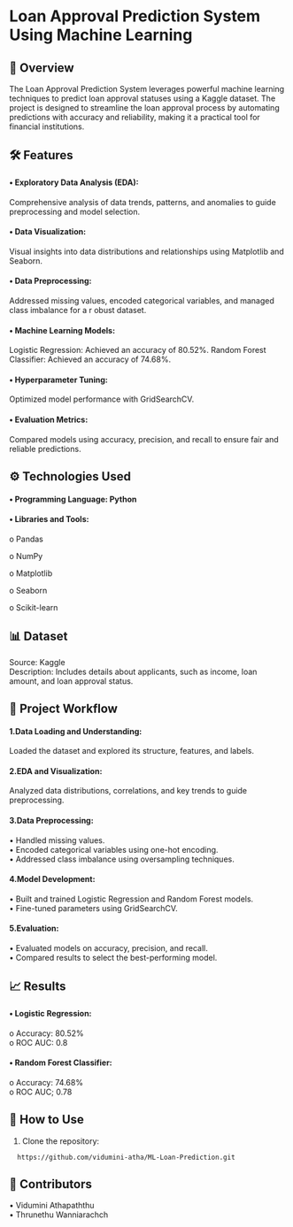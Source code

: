# Loan Approval Prediction System Using Machine Learning

## 📖 Overview
The Loan Approval Prediction System leverages powerful machine learning techniques to predict loan approval statuses using a Kaggle dataset. The project is designed to streamline the loan approval process by automating predictions with accuracy and reliability, making it a practical tool for financial institutions.

## 🛠 Features
#### •	Exploratory Data Analysis (EDA):
  Comprehensive analysis of data trends, patterns, and anomalies to guide preprocessing and model selection.
#### •	Data Visualization:
  Visual insights into data distributions and relationships using Matplotlib and Seaborn.
#### •	Data Preprocessing:
  Addressed missing values, encoded categorical variables, and managed class imbalance for a r	obust dataset.
#### •	Machine Learning Models:
  Logistic Regression: Achieved an accuracy of 80.52%.
  Random Forest Classifier: Achieved an accuracy of 74.68%.
#### •	Hyperparameter Tuning:
  Optimized model performance with GridSearchCV.
#### •	Evaluation Metrics:
  Compared models using accuracy, precision, and recall to ensure fair and reliable predictions.

## ⚙️ Technologies Used
#### •	Programming Language: Python
#### •	Libraries and Tools:
  o	Pandas
  
  o	NumPy

  o	Matplotlib
  
  o	Seaborn
  
  o	 Scikit-learn

## 📊 Dataset
Source: Kaggle\
Description: Includes details about applicants, such as income, loan amount, and loan approval status.

## 📝 Project Workflow
#### 1.Data Loading and Understanding:
Loaded the dataset and explored its structure, features, and labels.
#### 2.EDA and Visualization:
Analyzed data distributions, correlations, and key trends to guide preprocessing.
#### 3.Data Preprocessing:
•	Handled missing values.\
•	Encoded categorical variables using one-hot encoding.\
•	Addressed class imbalance using oversampling techniques.
#### 4.Model Development:
•	Built and trained Logistic Regression and Random Forest models.\
•	Fine-tuned parameters using GridSearchCV.
#### 5.Evaluation:
•	Evaluated models on accuracy, precision, and recall.\
•	Compared results to select the best-performing model.

## 📈 Results
#### •	Logistic Regression:
o	Accuracy: 80.52%\
o	ROC AUC: 0.8
#### •	Random Forest Classifier:
o	Accuracy: 74.68%\
o	ROC AUC; 0.78

## 📌   How to Use
1. Clone the repository:
```
  https://github.com/vidumini-atha/ML-Loan-Prediction.git
```

## 📌 Contributors
•	Vidumini Athapaththu\
•	Thrunethu Wanniarachch

